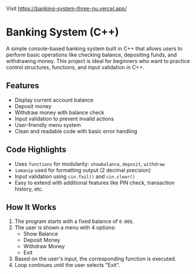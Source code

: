 Visit https://banking-system-three-nu.vercel.app/
# Banking System (C++)


A simple console-based banking system built in C++ that allows users to perform basic operations like checking balance, depositing funds, and withdrawing money. This project is ideal for beginners who want to practice control structures, functions, and input validation in C++.

## Features

- Display current account balance
- Deposit money
- Withdraw money with balance check
- Input validation to prevent invalid actions
- User-friendly menu system
- Clean and readable code with basic error handling

## Code Highlights

- Uses `functions` for modularity: `showbalance`, `deposit`, `withdraw`
- `iomanip` used for formatting output (2 decimal precision)
- Input validation using `cin.fail()` and `cin.clear()`
- Easy to extend with additional features like PIN check, transaction history, etc.

## How It Works

1. The program starts with a fixed balance of `0.00$`.
2. The user is shown a menu with 4 options:
    - Show Balance
    - Deposit Money
    - Withdraw Money
    - Exit
3. Based on the user's input, the corresponding function is executed.
4. Loop continues until the user selects "Exit".

